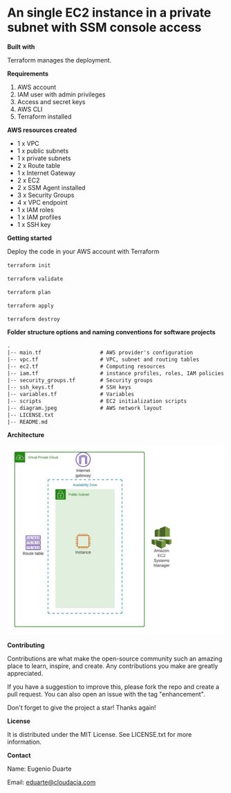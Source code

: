 # An single EC2 instance in a private subnet with SSM console access

**Built with**

Terraform manages the deployment.

**Requirements**

1. AWS account
2. IAM user with admin privileges
3. Access and secret keys
4. AWS CLI
5. Terraform installed

**AWS resources created**

* 1 x VPC
* 1 x public subnets
* 1 x private subnets
* 2 x Route table
* 1 x Internet Gateway
* 2 x EC2
* 2 x SSM Agent installed
* 3 x Security Groups
* 4 x VPC endpoint
* 1 x IAM roles
* 1 x IAM profiles
* 1 x SSH key


**Getting started**

Deploy the code in your AWS account with Terraform

`terraform init`

`terraform validate`

`terraform plan`

`terraform apply`

`terraform destroy`


**Folder structure options and naming conventions for software projects**
```
.
|-- main.tf                   # AWS provider's configuration
|-- vpc.tf                    # VPC, subnet and routing tables
|-- ec2.tf                    # Computing resources
|-- iam.tf                    # instance profiles, roles, IAM policies
|-- security_groups.tf        # Security groups
|-- ssh_keys.tf               # SSH keys
|-- variables.tf              # Variables
|-- scripts                   # EC2 initialization scripts
|-- diagram.jpeg              # AWS network layout
|-- LICENSE.txt
|-- README.md
```

**Architecture**

![Screenshot](diagram.jpeg)

**Contributing**

Contributions are what make the open-source community such an amazing place to learn, inspire, and create. Any contributions you make are greatly appreciated.

If you have a suggestion to improve this, please fork the repo and create a pull request. You can also open an issue with the tag "enhancement".

Don't forget to give the project a star! Thanks again!

**License**

It is distributed under the MIT License. See LICENSE.txt for more information.

**Contact**

Name: Eugenio Duarte

Email: eduarte@cloudacia.com
